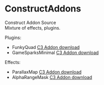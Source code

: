 # ConstructAddons
Construct Addon Source<br>
Mixture of effects, plugins.

Plugins:
- FunkyQuad [C3 Addon download](https://www.construct.net/en/make-games/addons/224/funkyquad)
- GameSparksMinimal [C3 Addon download](https://www.construct.net/en/make-games/addons/228/gamesparksminimal)

Effects:
- ParallaxMap [C3 Addon download](https://www.construct.net/en/make-games/addons/223/parallaxmap)
- AlphaRangeMask [C3 Addon download](https://www.construct.net/en/make-games/addons/222/alpharangemask)
